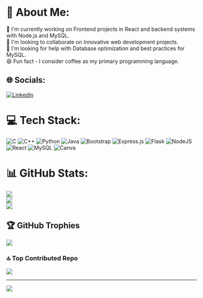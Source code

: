 # 💫 About Me:
🔭 I'm currently working on Frontend projects in React and backend systems with Node.js and MySQL.<br>👀 I'm looking to collaborate on Innovative web development projects.<br>🙌 I'm looking for help with Database optimization and best practices for MySQL.<br>😄 Fun fact - I consider coffee as my primary programming language.<br>


## 🌐 Socials:
[![LinkedIn](https://img.shields.io/badge/LinkedIn-%230077B5.svg?logo=linkedin&logoColor=white)](https://linkedin.com/in/www.linkedin.com/in/pasan-madhuranga-0097b328b) 

# 💻 Tech Stack:
![C](https://img.shields.io/badge/c-%2300599C.svg?style=for-the-badge&logo=c&logoColor=white) ![C++](https://img.shields.io/badge/c++-%2300599C.svg?style=for-the-badge&logo=c%2B%2B&logoColor=white) ![Python](https://img.shields.io/badge/python-3670A0?style=for-the-badge&logo=python&logoColor=ffdd54) ![Java](https://img.shields.io/badge/java-%23ED8B00.svg?style=for-the-badge&logo=java&logoColor=white) ![Bootstrap](https://img.shields.io/badge/bootstrap-%23563D7C.svg?style=for-the-badge&logo=bootstrap&logoColor=white) ![Express.js](https://img.shields.io/badge/express.js-%23404d59.svg?style=for-the-badge&logo=express&logoColor=%2361DAFB) ![Flask](https://img.shields.io/badge/flask-%23000.svg?style=for-the-badge&logo=flask&logoColor=white) ![NodeJS](https://img.shields.io/badge/node.js-6DA55F?style=for-the-badge&logo=node.js&logoColor=white) ![React](https://img.shields.io/badge/react-%2320232a.svg?style=for-the-badge&logo=react&logoColor=%2361DAFB) ![MySQL](https://img.shields.io/badge/mysql-%2300f.svg?style=for-the-badge&logo=mysql&logoColor=white) ![Canva](https://img.shields.io/badge/Canva-%2300C4CC.svg?style=for-the-badge&logo=Canva&logoColor=white)
# 📊 GitHub Stats:
![](https://github-readme-stats.vercel.app/api?username=PasanMadhuranga&theme=algolia&hide_border=false&include_all_commits=false&count_private=true)<br/>
![](https://github-readme-streak-stats.herokuapp.com/?user=PasanMadhuranga&theme=algolia&hide_border=false)<br/>
![](https://github-readme-stats.vercel.app/api/top-langs/?username=PasanMadhuranga&theme=algolia&hide_border=false&include_all_commits=false&count_private=true&layout=compact)

## 🏆 GitHub Trophies
![](https://github-profile-trophy.vercel.app/?username=PasanMadhuranga&theme=radical&no-frame=false&no-bg=true&margin-w=4)

### 🔝 Top Contributed Repo
![](https://github-contributor-stats.vercel.app/api?username=PasanMadhuranga&limit=5&theme=dark&combine_all_yearly_contributions=true)

---
[![](https://visitcount.itsvg.in/api?id=PasanMadhuranga&icon=0&color=0)](https://visitcount.itsvg.in)

<!-- Proudly created with GPRM ( https://gprm.itsvg.in ) -->
